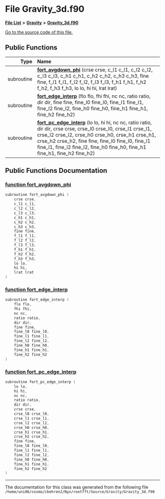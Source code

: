 
# File Gravity\_3d.f90


[**File List**](files.md) **>** [**Gravity**](dir_fdbf5007869eac89a42b1cd44aeda050.md) **>** [**Gravity\_3d.f90**](Gravity__3d_8f90.md)

[Go to the source code of this file.](Gravity__3d_8f90_source.md)


















## Public Functions

| Type | Name |
| ---: | :--- |
|  subroutine | [**fort\_avgdown\_phi**](Gravity__3d_8f90.md#function-fort-avgdown-phi) (crse crse, c\_l1 c\_l1, c\_l2 c\_l2, c\_l3 c\_l3, c\_h1 c\_h1, c\_h2 c\_h2, c\_h3 c\_h3, fine fine, f\_l1 f\_l1, f\_l2 f\_l2, f\_l3 f\_l3, f\_h1 f\_h1, f\_h2 f\_h2, f\_h3 f\_h3, lo lo, hi hi, lrat lrat) <br> |
|  subroutine | [**fort\_edge\_interp**](Gravity__3d_8f90.md#function-fort-edge-interp) (flo flo, fhi fhi, nc nc, ratio ratio, dir dir, fine fine, fine\_l0 fine\_l0, fine\_l1 fine\_l1, fine\_l2 fine\_l2, fine\_h0 fine\_h0, fine\_h1 fine\_h1, fine\_h2 fine\_h2) <br> |
|  subroutine | [**fort\_pc\_edge\_interp**](Gravity__3d_8f90.md#function-fort-pc-edge-interp) (lo lo, hi hi, nc nc, ratio ratio, dir dir, crse crse, crse\_l0 crse\_l0, crse\_l1 crse\_l1, crse\_l2 crse\_l2, crse\_h0 crse\_h0, crse\_h1 crse\_h1, crse\_h2 crse\_h2, fine fine, fine\_l0 fine\_l0, fine\_l1 fine\_l1, fine\_l2 fine\_l2, fine\_h0 fine\_h0, fine\_h1 fine\_h1, fine\_h2 fine\_h2) <br> |








## Public Functions Documentation


### <a href="#function-fort-avgdown-phi" id="function-fort-avgdown-phi">function fort\_avgdown\_phi </a>


```cpp
subroutine fort_avgdown_phi (
    crse crse,
    c_l1 c_l1,
    c_l2 c_l2,
    c_l3 c_l3,
    c_h1 c_h1,
    c_h2 c_h2,
    c_h3 c_h3,
    fine fine,
    f_l1 f_l1,
    f_l2 f_l2,
    f_l3 f_l3,
    f_h1 f_h1,
    f_h2 f_h2,
    f_h3 f_h3,
    lo lo,
    hi hi,
    lrat lrat
) 
```



### <a href="#function-fort-edge-interp" id="function-fort-edge-interp">function fort\_edge\_interp </a>


```cpp
subroutine fort_edge_interp (
    flo flo,
    fhi fhi,
    nc nc,
    ratio ratio,
    dir dir,
    fine fine,
    fine_l0 fine_l0,
    fine_l1 fine_l1,
    fine_l2 fine_l2,
    fine_h0 fine_h0,
    fine_h1 fine_h1,
    fine_h2 fine_h2
) 
```



### <a href="#function-fort-pc-edge-interp" id="function-fort-pc-edge-interp">function fort\_pc\_edge\_interp </a>


```cpp
subroutine fort_pc_edge_interp (
    lo lo,
    hi hi,
    nc nc,
    ratio ratio,
    dir dir,
    crse crse,
    crse_l0 crse_l0,
    crse_l1 crse_l1,
    crse_l2 crse_l2,
    crse_h0 crse_h0,
    crse_h1 crse_h1,
    crse_h2 crse_h2,
    fine fine,
    fine_l0 fine_l0,
    fine_l1 fine_l1,
    fine_l2 fine_l2,
    fine_h0 fine_h0,
    fine_h1 fine_h1,
    fine_h2 fine_h2
) 
```



------------------------------
The documentation for this class was generated from the following file `/home/uni06/cosmo/cbehren2/Nyx/rootfft/Source/Gravity/Gravity_3d.f90`